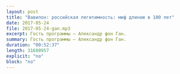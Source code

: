 ```yaml
---
layout: post
title: "Вавилон: российская легитимность: миф длиною в 100 лет"
date: 2017-05-24
file: 2017-05-24-gan.mp3
excerpt: Гость программы — Александр фон Ган.
summary: Гость программы — Александр фон Ган.
duration: "00:52:37"
length: 31680957
explicit: "no"
block: "no"
---
```

